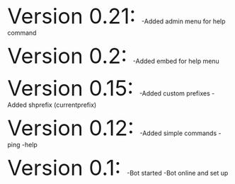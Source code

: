 <font size = "26"> Version 0.21: </font>
-Added admin menu for help command

<font size = "26"> Version 0.2: </font>
-Added embed for help menu

<font size = "26"> Version 0.15: </font>
-Added custom prefixes
    -Added shprefix (currentprefix)

<font size = "26"> Version 0.12: </font>
-Added simple commands
    -ping
    -help

<font size = "26"> Version 0.1: </font>
-Bot started
-Bot online and set up